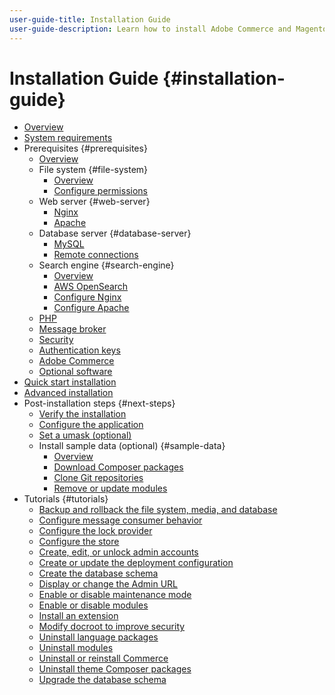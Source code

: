 ```yaml
---
user-guide-title: Installation Guide
user-guide-description: Learn how to install Adobe Commerce and Magento Open Source for on-premises deployments.
---
```


# Installation Guide {#installation-guide}

- [Overview](overview.md)
- [System requirements](system-requirements.md)
- Prerequisites {#prerequisites}
    - [Overview](prerequisites/overview.md) 
    - File system {#file-system}
        - [Overview](prerequisites/file-system/overview.md)
        - [Configure permissions](prerequisites/file-system/configure-permissions.md)
    - Web server {#web-server}
        - [Nginx](prerequisites/web-server/nginx.md)
        - [Apache](prerequisites/web-server/apache.md)
    - Database server {#database-server}
        - [MySQL](prerequisites/database/mysql.md)
        - [Remote connections](prerequisites/database/mysql-remote.md)
    - Search engine {#search-engine}
        - [Overview](prereqxuisites/search-engine/overview.md)
        - [AWS OpenSearch](prerequisites/search-engine/aws-opensearch.md)
        - [Configure Nginx](prerequisites/search-engine/configure-nginx.md)
        - [Configure Apache](prerequisites/search-engine/configure-apache.md)
    - [PHP](prerequisites/php-settings.md)
    - [Message broker](prerequisites/rabbitmq.md)
    - [Security](prerequisites/security.md)
    - [Authentication keys](prerequisites/authentication-keys.md)
    - [Adobe Commerce](prerequisites/commerce.md)
    - [Optional software](prerequisites/optional-software.md)
- [Quick start installation](composer.md)
- [Advanced installation](advanced.md)
- Post-installation steps {#next-steps}
    - [Verify the installation](next-steps/verify.md)
    - [Configure the application](next-steps/configuration.md)
    - [Set a umask (optional)](next-steps/set-umask.md)
    - Install sample data (optional) {#sample-data}
        - [Overview](sample-data/overview.md)
        - [Download Composer packages](sample-data/composer-packages.md)
        - [Clone Git repositories](sample-data/git-repositories.md)
        - [Remove or update modules](sample-data/remove-or-update.md)
- Tutorials {#tutorials}
    - [Backup and rollback the file system, media, and database](tutorials/backup.md)
    - [Configure message consumer behavior](tutorials/message-consumers.md)
    - [Configure the lock provider](tutorials/lock-provider.md)
    - [Configure the store](tutorials/store.md)
    - [Create, edit, or unlock admin accounts](tutorials/admin.md)
    - [Create or update the deployment configuration](tutorials/deployment.md)
    - [Create the database schema](tutorials/database.md)
    - [Display or change the Admin URL](tutorials/admin-url.md)
    - [Enable or disable maintenance mode](tutorials/maintenance-mode.md)
    - [Enable or disable modules](tutorials/manage-modules.md)
    - [Install an extension](tutorials/extensions.md)
    - [Modify docroot to improve security](tutorials/docroot.md)
    - [Uninstall language packages](tutorials/language-packages.md)
    - [Uninstall modules](tutorials/uninstall-modules.md)
    - [Uninstall or reinstall Commerce](tutorials/uninstall.md)
    - [Uninstall theme Composer packages](tutorials/themes.md)
    - [Upgrade the database schema](tutorials/database-upgrade.md)
